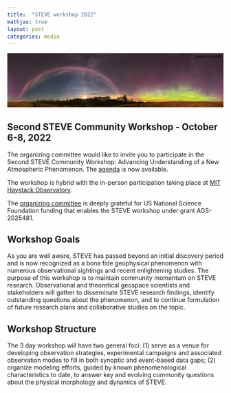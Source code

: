 ```yaml
---
title:  "STEVE workshop 2022"
mathjax: true
layout: post
categories: media
---
```


![STEVE](/assets/Martinis-2022.png)


## Second STEVE Community Workshop - October 6-8, 2022

The organizing committee would like to invite you to participate in the Second STEVE Community Workshop: Advancing Understanding of a New Atmospheric Phenomenon. The [agenda](https://steve-aurora.github.io/agenda_2022/) is now available.

The workshop is hybrid with the in-person participation taking place at [MIT Haystack Observatory](https://www.haystack.mit.edu).

The [organizing committee](https://steve-aurora.github.io/about/) is deeply grateful for US National Science Foundation funding that enables the STEVE workshop under grant AGS-2025481.


## Workshop Goals

As you are well aware, STEVE has passed beyond an initial discovery period and is now recognized as a bona fide geophysical phenomenon with numerous observational sightings and recent enlightening studies. The purpose of this workshop is to maintain community momentum on STEVE research.  Observational and theoretical geospace scientists and stakeholders will gather to disseminate STEVE research findings, identify outstanding questions about the phenomenon, and to continue formulation of future research plans and collaborative studies on the topic.

## Workshop Structure

The 3 day workshop will have two general foci: (1) serve as a venue for developing observation strategies, experimental campaigns and associated observation modes to fill in both synoptic and event-based data gaps; (2) organize modeling efforts, guided by known phenomenological characteristics to date, to answer key and evolving community questions about the physical morphology and dynamics of STEVE. 

